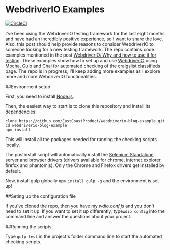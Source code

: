 
# WebdriverIO Examples 

[![CircleCI](https://circleci.com/gh/EastCoastProduct/webdriverio-blog-example.svg?style=svg)](https://circleci.com/gh/EastCoastProduct/webdriverio-blog-example)

I've been using the WebdriverIO testing framework for the last eight months and have had an incredibly positive experience, so I want to share the love. Also, this post should help provide reasons to consider WebdriverIO to someone looking for a new testing framework. The repo contains code examples mentioned in the post [WebdriverIO: Why and how to use it for testing](*url/to/post*). These examples show how to set up and use [WebdriverIO](http://webdriver.io/) using [Mocha](https://mochajs.org/), [Gulp](http://gulpjs.com/) and [Chai](http://chaijs.com/) for automated checking of the [craigslist](https://boston.craigslist.org/) classifieds page. The repo is in progress, I'll keep adding more examples as I explore more and more WebdriverIO functionalities. 

##Environment setup

First, you need to install [Node.js](https://nodejs.org/en/).

Then, the easiest way to start is to clone this repository and install its dependencies:

```
clone https://github.com/EastCoastProduct/webdriverio-blog-example.git
cd webdriverio-blog-example
npm install
``` 

This will install all the packages needed for running the checking scripts locally.

The postinstall script will automatically install the [Selenium Standalone server](https://www.npmjs.com/package/selenium-standalone) and browser drivers (drivers available for chrome, internet explorer, firefox and phantomjs). Only the Chrome and Firefox drivers get installed by default.

Now, install gulp globally ```npm install gulp -g``` and the environment is set up!

##Seting up the configuration file

If you've cloned the repo, then you have my *wdio.conf.js* and you don't need to set it up. If you want to set it up differently, type```wdio config``` into the command line and answer the questions about your project.

##Running the scripts

Type ```gulp test``` in the project's folder command line to start the automated checking scripts.
